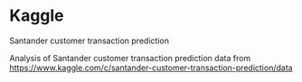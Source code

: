 # Kaggle
Santander customer transaction prediction

Analysis of Santander customer transaction prediction data from
https://www.kaggle.com/c/santander-customer-transaction-prediction/data
